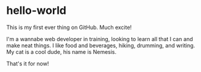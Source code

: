 # hello-world

This is my first ever thing on GitHub. Much excite!

I'm a wannabe web developer in training, looking to learn all that I can and make neat things. 
I like food and beverages, hiking, drumming, and writing. 
My cat is a cool dude, his name is Nemesis. 

That's it for now!
